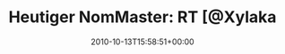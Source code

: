 ---
retweeted: false
source: <a href="http://termtter.org/" rel="nofollow">Termtter</a>
entities:
  hashtags: []
  symbols: []
  user_mentions:
  - name: Felix Gilcher
    screen_name: Xylakant
    indices:
    - '23'
    - '32'
    id_str: '40266143'
    id: '40266143'
  urls: []
display_text_range:
- '0'
- '77'
favorite_count: '0'
id_str: '27254291059'
truncated: false
retweet_count: '0'
id: '27254291059'
created_at: Wed Oct 13 15:58:51 +0000 2010
favorited: false
full_text: 'Heutiger NomMaster: RT [@Xylakant](https://twitter.com/Xylakant): Applied
  Scrum:  http://plixi.com/p/50418888'
lang: de
tags:
- pesos:twitter
date: '2010-10-13T15:58:51+00:00'
src: https://twitter.com/bascht/status/27254291059
original_url: https://twitter.com/bascht/status/27254291059
type: twitter_tweet
text: 'Heutiger NomMaster: RT [@Xylakant](https://twitter.com/Xylakant): Applied Scrum:  http://plixi.com/p/50418888'
title: 'Heutiger NomMaster: RT [@Xylaka'

---